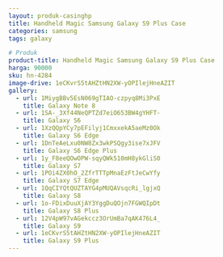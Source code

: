 ```yaml
---
layout: produk-casinghp
title: Handheld Magic Samsung Galaxy S9 Plus Case
categories: samsung
tags: galaxy

# Produk
product-title: Handheld Magic Samsung Galaxy S9 Plus Case
harga: 90000
sku: hn-4284
image-drive: 1eCKvrS5tAHZtHN2XW-yOPIlejHneAZIT
gallery:
  - url: 1MiygBBv5EsN069gTIAO-czpyq8Mi3PxE
    title: Galaxy Note 8
  - url: 1SA-_3Xf44NeQPTZd7eiO653BW4gYHFT-
    title: Galaxy S6
  - url: 1XzQQpYCy7pEFilyj1CmxxekA5aeMz0Ok
    title: Galaxy S6 Edge
  - url: 1DnTeAeLxu0NW8Zx3wkPSQgy3ise7xJFV
    title: Galaxy S6 Edge Plus
  - url: 1y_F8eeQOwOPW-sqyQWk510mH8ykGliS0
    title: Galaxy S7
  - url: 1POi4ZX0hO_2ZfrTTTpMnaEzFtJeCwYfy
    title: Galaxy S7 Edge
  - url: 1QqCIYQtQUZTAYG4pMUQAVsqcRi_lgjxQ
    title: Galaxy S8
  - url: 1o-FDixDuuXjAY3YggDuQOjn7FGWQIpDt
    title: Galaxy S8 Plus
  - url: 12V4pW97vAGekccz3OrUmBa7qAK476L4_
    title: Galaxy S9
  - url: 1eCKvrS5tAHZtHN2XW-yOPIlejHneAZIT
    title: Galaxy S9 Plus
---
```

